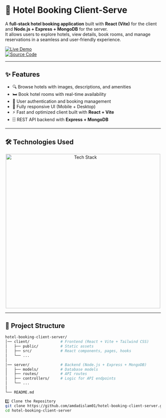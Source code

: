 # 🏨 Hotel Booking Client-Serve

A **full-stack hotel booking application** built with **React (Vite)** for the client and **Node.js + Express + MongoDB** for the server.  
It allows users to explore hotels, view details, book rooms, and manage reservations in a seamless and user-friendly experience.

[![Live Demo](https://img.shields.io/badge/🚀_Live_Demo-00C7B7?style=for-the-badge&logo=netlify&logoColor=white)](https://hotel-booking-01.netlify.app/)  
[![Source Code](https://img.shields.io/badge/💻_Source_Code-181717?style=for-the-badge&logo=github&logoColor=white)](https://github.com/amdadislam01/hotel-booking-client-server)

---

## ✨ Features

- 🔍 Browse hotels with images, descriptions, and amenities  
- 🛏️ Book hotel rooms with real-time availability  
- 👤 User authentication and booking management  
- 📱 Fully responsive UI (Mobile + Desktop)  
- ⚡ Fast and optimized client built with **React + Vite**  
- 🗄️ REST API backend with **Express + MongoDB**  

---

## 🛠️ Technologies Used

<p align="center">
  <img src="https://skillicons.dev/icons?i=react,vite,tailwind,nodejs,express,mongodb,git,github" alt="Tech Stack" width="500"/>
</p>

---

## 📂 Project Structure

```bash
hotel-booking-client-server/
│── client/              # Frontend (React + Vite + Tailwind CSS)
│   ├── public/          # Static assets
│   ├── src/             # React components, pages, hooks
│   └── ...
│
│── server/              # Backend (Node.js + Express + MongoDB)
│   ├── models/          # Database models
│   ├── routes/          # API routes
│   ├── controllers/     # Logic for API endpoints
│   └── ...
│
└── README.md

1️⃣ Clone the Repository
git clone https://github.com/amdadislam01/hotel-booking-client-server.git
cd hotel-booking-client-server

